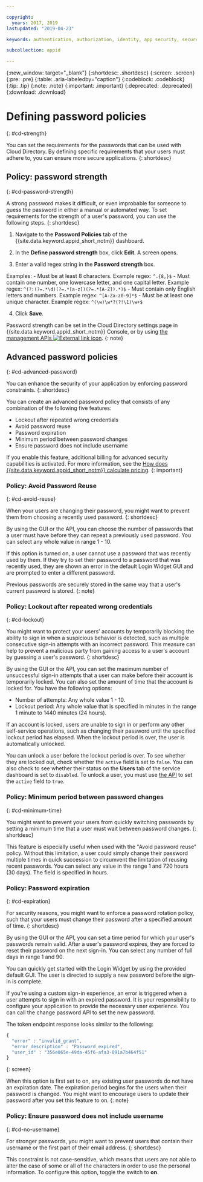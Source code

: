 ```yaml
---

copyright:
  years: 2017, 2019
lastupdated: "2019-04-23"

keywords: authentication, authorization, identity, app security, secure, directory, registry, passwords, languages, lockout

subcollection: appid

---
```


{:new_window: target="_blank"}
{:shortdesc: .shortdesc}
{:screen: .screen}
{:pre: .pre}
{:table: .aria-labeledby="caption"}
{:codeblock: .codeblock}
{:tip: .tip}
{:note: .note}
{:important: .important}
{:deprecated: .deprecated}
{:download: .download}

# Defining password policies
{: #cd-strength}

You can set the requirements for the passwords that can be used with Cloud Directory. By defining specific requirements that your users must adhere to, you can ensure more secure applications.
{: shortdesc}

## Policy: password strength
{: #cd-password-strength}

A strong password makes it difficult, or even improbable for someone to guess the password in either a manual or automated way. To set requirements for the strength of a user's password, you can use the following steps.
{: shortdesc}

1. Navigate to the **Password Policies** tab of the {{site.data.keyword.appid_short_notm}}  dashboard.

2. In the **Define password strength** box, click **Edit**. A screen opens.

3. Enter a valid regex string in the **Password strength** box.

  Examples:
    - Must be at least 8 characters. Example regex: `^.{8,}$`
    - Must contain one number, one lowercase letter, and one capital letter. Example regex: `^(?:(?=.*\d)(?=.*[a-z])(?=.*[A-Z]).*)$`
    - Must contain only English letters and numbers. Example regex: `^[A-Za-z0-9]*$`
    - Must be at least one unique character. Example regex: `^(\w)\w*?(?!\1)\w+$`

4. Click **Save**.

Password strength can be set in the Cloud Directory settings page in {{site.data.keyword.appid_short_notm}} Console, or by using <a href="https://us-south.appid.cloud.ibm.com/swagger-ui/#/Management%20API%20-%20Config/mgmt.set_cloud_directory_password_regex" target="_blank">the management APIs <img src="../../icons/launch-glyph.svg" alt="External link icon"></a>.
{: note}


## Advanced password policies
{: #cd-advanced-password}


You can enhance the security of your application by enforcing password constraints.
{: shortdesc}


You can create an advanced password policy that consists of any combination of the following five features:

 - Lockout after repeated wrong credentials
 - Avoid password reuse
 - Password expiration
 - Minimum period between password changes
 - Ensure password does not include username


 If you enable this feature, additional billing for advanced security capabilities is activated. For more information, see the [How does {{site.data.keyword.appid_short_notm}} calculate pricing](/docs/services/appid?topic=appid-faq#faq-pricing).
 {: important}


### Policy: Avoid Password Reuse
{: #cd-avoid-reuse}

When your users are changing their password, you might want to prevent them from choosing a recently used password.
{: shortdesc}

By using the GUI or the API, you can choose the number of passwords that a user must have before they can repeat a previously used password. You can select any whole value in range 1 - 10.

If this option is turned on, a user cannot use a password that was recently used by them. If they try to set their password to a password that was recently used, they are shown an error in the default Login Widget GUI and are prompted to enter a different password.

Previous passwords are securely stored in the same way that a user's current password is stored.
{: note}


### Policy: Lockout after repeated wrong credentials
{: #cd-lockout}

You might want to protect your users' accounts by temporarily blocking the ability to sign in when a suspicious behavior is detected, such as multiple consecutive sign-in attempts with an incorrect password. This measure can help to prevent a malicious party from gaining access to a user's account by guessing a user's password.
{: shortdesc}

By using the GUI or the API, you can set the maximum number of unsuccessful sign-in attempts that a user can make before their account is temporarily locked. You can also set the amount of time that the account is locked for. You have the following options:

* Number of attempts: Any whole value 1 - 10.
* Lockout period: Any whole value that is specified in minutes in the range 1 minute to 1440 minutes (24 hours).

If an account is locked, users are unable to sign in or perform any other self-service operations, such as changing their password until the specified lockout period has elapsed. When the lockout period is over, the user is automatically unlocked.

You can unlock a user before the lockout period is over. To see whether they are locked out, check whether the `active` field is set to `false`. You can also check to see whether their status on the **Users** tab of the service dashboard is set to `disabled`. To unlock a user, you must use [the API](https://us-south.appid.cloud.ibm.com/swagger-ui/#/Cloud_Directory_Users/updateCloudDirectoryUser) to set the `active` field to `true`.


### Policy: Minimum period between password changes
{: #cd-minimum-time}

You might want to prevent your users from quickly switching passwords by setting a minimum time that a user must wait between password changes.
{: shortdesc}

This feature is especially useful when used with the "Avoid password reuse" policy. Without this limitation, a user could simply change their password multiple times in quick succession to circumvent the limitation of reusing recent passwords. You can select any value in the range 1 and 720 hours (30 days). The field is specified in hours.


### Policy: Password expiration
{: #cd-expiration}

For security reasons, you might want to enforce a password rotation policy, such that your users must change their password after a specified amount of time.
{: shortdesc}

By using the GUI or the API, you can set a time period for which your user's passwords remain valid. After a user's password expires, they are forced to reset their password on the next sign-in. You can select any number of full days in range 1 and 90.

You can quickly get started with the Login Widget by using the provided default GUI. The user is directed to supply a new password before the sign-in is complete.

If you're using a custom sign-in experience, an error is triggered when a user attempts to sign in with an expired password. It is your responsibility to configure your application to provide the necessary user experience. You can call the change password API to set the new password.

The token endpoint response looks similar to the following:

```javascript
{
  "error" : "invalid_grant",
  "error_description" : "Password expired",
  "user_id" : "356e065e-49da-45f6-afa3-091a7b464f51"
}
```
{: screen}

When this option is first set to on, any existing user passwords do not have an expiration date. The expiration period begins for the users when their password is changed. You might want to encourage users to update their password after you set this feature to on.
{: note}


### Policy: Ensure password does not include username
{: #cd-no-username}

For stronger passwords, you might want to prevent users that contain their username or the first part of their email address.
{: shortdesc}

This constraint is not case-sensitive, which means that users are not able to alter the case of some or all of the characters in order to use the personal information. To configure this option, toggle the switch to **on**.

